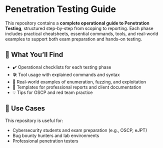 # Penetration Testing Guide

This repository contains a **complete operational guide to Penetration Testing**, structured step-by-step from scoping to reporting. Each phase includes practical cheatsheets, essential commands, tools, and real-world examples to support both exam preparation and hands-on testing.

## 🧰 What You’ll Find

- ✔️ Operational checklists for each testing phase
- 🛠️ Tool usage with explained commands and syntax
- 🔎 Real-world examples of enumeration, fuzzing, and exploitation
- 📝 Templates for professional reports and client documentation
- 💡 Tips for OSCP and red team practice

## 🚀 Use Cases

This repository is useful for:
- Cybersecurity students and exam preparation (e.g., OSCP, eJPT)
- Bug bounty hunters and lab environments
- Professional penetration testers
